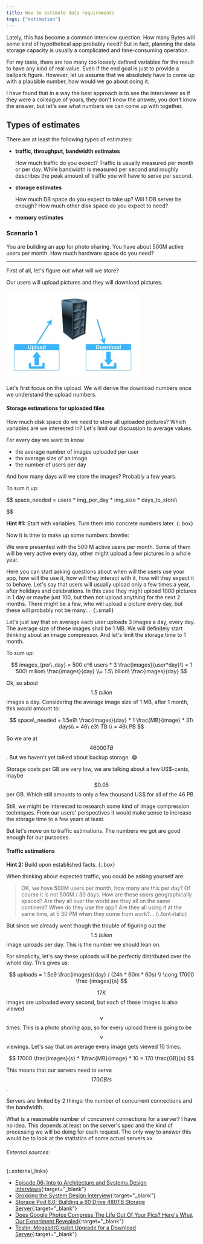 ```yaml
---
title: How to estimate data requirements
tags: ["estimation"]
---
```


Lately, this has become a common interview question. How many Bytes will some kind of hypothetical app probably need? But in fact, planning the data storage capacity is usually a complicated and time-consuming operation.

For my taste, there are too many too loosely defined variables for the result to have any kind of real value. Even if the end goal is just to provide a ballpark figure. However, let us assume that we absolutely have to come up with a plausible number, how would we go about doing it.

I have found that in a way the best approach is to see the interviewer as if they were a colleague of yours, they don't know the answer, you don't know the answer, but let's see what numbers we can come up with together.

## Types of estimates

There are at least the following types of estimates:
- **traffic, throughput, bandwidth estimates**
  
  How much traffic do you expect? Traffic is usually measured per month or per day. While bandwidth is measured per second and roughly describes the peak amount of traffic you will have to serve per second.
 
- **storage estimates**

  How much DB space do you expect to take up? Will 1 DB server be enough? How much other disk space do you expect to need?

- **memory estimates**



### Scenario 1

You are building an app for photo sharing. You have about 500M active users per month. How much hardware space do you need?

---

First of all, let's figure out what will we store? 

Our users will upload pictures and they will download pictures. 

![Uploads-and-downloads](/assets/estimates-upload-download.jpg)

Let's first focus on the upload. We will derive the download numbers once we understand the upload numbers.

#### Storage estimations for uploaded files

How much disk space do we need to store all uploaded pictures? Which variables are we interested in? Let's limit our discussion to average values. 

For every day we want to know
- the average number of images uploaded per user
- the average size of an image
- the number of users per day

And how many days will we store the images? Probably a few years.

To sum it up:

$$ 
space\_needed = users * img\_per\_day * img\_size * days\_to\_store\\

$$

**Hint #1:** Start with variables. Turn them into concrete numbers later.
{:.box}

Now it is time to make up some numbers :bowtie:

We were presented with the 500 M active users per month. Some of them will be very active every day, other might upload a few pictures in a whole year. 

Here you can start asking questions about when will the users use your app, how will the use it, how will they interact with it, how will they expect it to behave. Let's say that users will usually upload only a few times a year, after holidays and celebrations. In this case they might upload 1000 pictures in 1 day or maybe just 100, but then not upload anything for the next 2 months. There might be a few, who will upload a picture every day, but these will probably not be many.... 
{:.small}

Let's just say that on average each user uploads 3 images a day, every day. The average size of these images shall be 1 MB. We will definitely start thinking about an image compressor. And let's limit the storage time to 1 month.

To sum up:

$$
images_{per\_day} = 500 e^6 users * 3 \frac{images}{user*day}\\ 
= 1 500\ milion\ \frac{images}{day} \\= 1.5\ bilion\ \frac{images}{day} 
$$

Ok, so about $$1.5\ bilion$$ images a day. Considering the average image size of 1 MB, after 1 month, this would amount to:

$$
  space\_needed = 1.5e9\ \frac{images}{day} * 1 \frac{MB}{image} * 31\ days\\
  = 46\ e3\ TB \\
  = 46\ PB
$$ 

So we are at $$46 000 TB$$. But we haven't yet talked about backup storage. :joy: 

Storage costs per GB are very low, we are talking about a few US$-cents, maybe $$\$0.05$$ per GB. Which still amounts to only a few thousand US$ for all of the 46 PB.

Still, we might be interested to research some kind of image compression techniques. From our users' perspectives it would make sense to increase the storage time to a few years at least.

But let's move on to traffic estimations. The numbers we got are good enough for our purposes.

#### Traffic estimations

**Hint 2:** Build upon established facts.
{:.box}

When thinking about expected traffic, you could be asking yourself are: 

> OK, we have 500M users per month, how many are this per day? Of course it is not 500M / 30 days. How are these users geographically spaced? Are they all over the world are they all on the same continent? When do they use the app? Are they all using it at the same time, at 5:30 PM when they come from work?...
{:.font-italic}

But since we already went though the trouble of figuring out the $$1.5\ bilion$$ image uploads per day. This is the number we should lean on.

For simplicity, let's say these uploads will be perfectly distributed over the whole day. This gives us:

$$
  uploads = 1.5e9 \frac{images}{day} / (24h * 60m * 60s) \\
  \cong 17000 \frac {images}{s}
$$

$$17K$$ images are uploaded every second, but each of these images is also viewed $$v$$ times. This is a photo *sharing* app, so for every upload there is going to be $$v$$ viewings. Let's say that on average every image gets viewed 10 times.

$$
 17000 \frac{images}{s} * 1\frac{MB}{image} * 10 = 170 \frac{GB}{s}
$$

This means that our servers need to serve $$170 GB/s$$.

Servers are limited by 2 things: the number of concurrent connections and the bandwidth.

What is a reasonable number of concurrent connections for a server? I have no idea. This depends at least on the server's spec and the kind of processing we will be doing for each request. The only way to answer this would be to look at the statistics of some actual servers.<ref>xx</ref>




###### External sources:
{:.external_links}

- [Episode 06: Into to Architecture and Systems Design Interviews](https://www.youtube.com/watch?v=ZgdS0EUmn70){:target="_blank"}
- [Grokking the System Design Interview](https://www.educative.io/collection/5668639101419520/5649050225344512){:target="_blank"}
- [Storage Pod 6.0: Building a 60 Drive 480TB Storage Server](https://www.backblaze.com/blog/open-source-data-storage-server/){:target="_blank"}
- [Does Google Photos Compress The Life Out Of Your Pics? Here's What Our Experiment Revealed](https://www.huffingtonpost.in/arpit-verma/bursting-the-myth-of-comp_b_8902076.html){:target="_blank"}
- [Testin: Megabit/Gigabit Upgrade 
for a Download Server](https://www.paessler.com/tools/webstress/sample_performance_tests/megabit_gigabit_upgrade_for_a_download_server){:target="_blank"}
